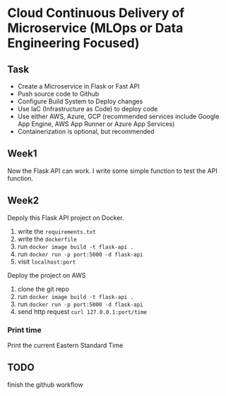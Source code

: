 # Cloud Continuous Delivery of Microservice (MLOps or Data Engineering Focused)

## Task
- Create a Microservice in Flask or Fast API
- Push source code to Github
- Configure Build System to Deploy changes
- Use IaC (Infrastructure as Code) to deploy code
- Use either AWS, Azure, GCP (recommended services include Google App Engine, AWS App Runner or Azure App Services)
- Containerization is optional, but recommended

## Week1

Now the Flask API can work. I write some simple function to test the API function.

## Week2

Depoly this Flask API project on Docker.

1. write the `requirements.txt`
2. write the `dockerfile`
3. run `docker image build -t flask-api .`
4. run `docker run -p port:5000 -d flask-api`
5. visit `localhost:port`

Deploy the project on AWS

1. clone the git repo
2. run `docker image build -t flask-api .`
3. run `docker run -p port:5000 -d flask-api`
4. send http request `curl 127.0.0.1:port/time`


### Print time
Print the current Eastern Standard Time

## TODO
finish the github workflow

